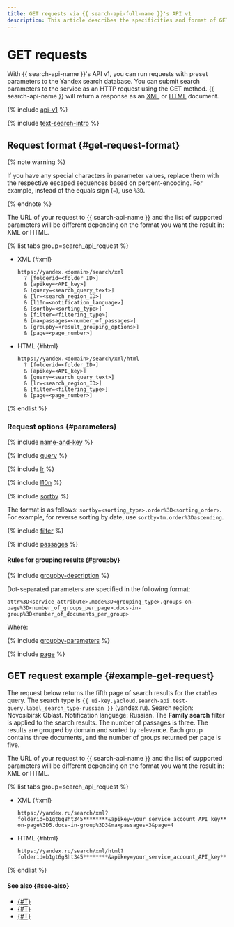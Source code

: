 ```yaml
---
title: GET requests via {{ search-api-full-name }}'s API v1
description: This article describes the specificities and format of GET requests when accessing {{ search-api-name }} via API v1.
---
```


# GET requests

With {{ search-api-name }}'s API v1, you can run requests with preset parameters to the Yandex search database. You can submit search parameters to the service as an HTTP request using the GET method. {{ search-api-name }} will return a response as an [XML](./response.md) or [HTML](./html-response.md) document.

{% include [api-v1](../../_includes/search-api/api-v1.md) %}

{% include [text-search-intro](../../_includes/search-api/text-search-intro.md) %}

## Request format {#get-request-format}

{% note warning %}

If you have any special characters in parameter values, replace them with the respective escaped sequences based on percent-encoding. For example, instead of the equals sign (`=`), use `%3D`.

{% endnote %}

The URL of your request to {{ search-api-name }} and the list of supported parameters will be different depending on the format you want the result in: XML or HTML.

{% list tabs group=search_api_request %}

- XML {#xml}

  ```httpget
  https://yandex.<domain>/search/xml
    ? [folderid=<folder_ID>]
    & [apikey=<API_key>]
    & [query=<search_query_text>]
    & [lr=<search_region_ID>]
    & [l10n=<notification_language>]
    & [sortby=<sorting_type>]
    & [filter=<filtering_type>]
    & [maxpassages=<number_of_passages>]
    & [groupby=<result_grouping_options>]
    & [page=<page_number>]
  ```

- HTML {#html}

  ```httpget
  https://yandex.<domain>/search/xml/html
    ? [folderid=<folder_ID>]
    & [apikey=<API_key>]
    & [query=<search_query_text>]
    & [lr=<search_region_ID>]
    & [filter=<filtering_type>]
    & [page=<page_number>]
  ```

{% endlist %}

### Request options {#parameters}

{% include [name-and-key](../../_includes/search-api/key.md) %}

{% include [query](../../_includes/search-api/query.md) %}

{% include [lr](../../_includes/search-api/lr.md) %}

{% include [l10n](../../_includes/search-api/l10n.md) %}

{% include [sortby](../../_includes/search-api/sortby.md) %}

The format is as follows: `sortby=<sorting_type>.order%3D<sorting_order>`. For example, for reverse sorting by date, use `sortby=tm.order%3Dascending`.

{% include [filter](../../_includes/search-api/filter.md) %}

{% include [passages](../../_includes/search-api/passages.md) %}

#### Rules for grouping results {#groupby}

{% include [groupby-description](../../_includes/search-api/groupby-description.md) %}

Dot-separated parameters are specified in the following format:

```httpget
attr%3D<service_attribute>.mode%3D<grouping_type>.groups-on-page%3D<number_of_groups_per_page>.docs-in-group%3D<number_of_documents_per_group>
```

Where:

{% include [groupby-parameters](../../_includes/search-api/groupby-parameters.md) %}

{% include [page](../../_includes/search-api/page.md) %}

## GET request example {#example-get-request}

The request below returns the fifth page of search results for the `<table>` query. The search type is `{{ ui-key.yacloud.search-api.test-query.label_search_type-russian }}` (yandex.ru). Search region: Novosibirsk Oblast. Notification language: Russian. The **Family search** filter is applied to the search results. The number of passages is three. The results are grouped by domain and sorted by relevance. Each group contains three documents, and the number of groups returned per page is five.

The URL of your request to {{ search-api-name }} and the list of supported parameters will be different depending on the format you want the result in: XML or HTML.

{% list tabs group=search_api_request %}

- XML {#xml}

  ```httpget
  https://yandex.ru/search/xml?folderid=b1gt6g8ht345********&apikey=your_service_account_API_key********&query=%3Ctable%3E&lr=11316&l10n=ru&sortby=rlv&filter=strict&groupby=attr%3Dd.mode%3Ddeep.groups-on-page%3D5.docs-in-group%3D3&maxpassages=3&page=4
  ```

- HTML {#html}

  ```httpget
  https://yandex.ru/search/xml/html?folderid=b1gt6g8ht345********&apikey=your_service_account_API_key********&query=%3Ctable%3E&lr=11316&filter=strict&page=4
  ```

{% endlist %}

#### See also {#see-also}

* [{#T}](./response.md)
* [{#T}](./html-response.md)
* [{#T}](../operations/searching.md)
